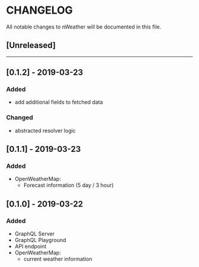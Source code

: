# CHANGELOG

All notable changes to nWeather will be documented in this file.

## [Unreleased]

---

## [0.1.2] - 2019-03-23

### Added

- add additional fields to fetched data

### Changed

- abstracted resolver logic

## [0.1.1] - 2019-03-23

### Added

- OpenWeatherMap:
  - Forecast information (5 day / 3 hour)

## [0.1.0] - 2019-03-22

### Added

- GraphQL Server
- GraphQL Playground
- API endpoint
- OpenWeatherMap:
  - current weather information
